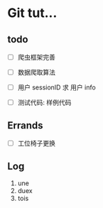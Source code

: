 # Git tut...

## todo

- [ ] 爬虫框架完善
- [ ] 数据爬取算法
- [ ] 用户 sessionID 求 用户 info
- [ ] 测试代码: 样例代码


## Errands

- [ ] 工位椅子更换


## Log

1. une
2. duex
3. tois

